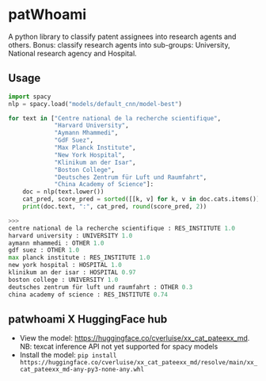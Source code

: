 # patWhoami

A python library to classify patent assignees into research agents and others. Bonus: classify research agents into sub-groups: University, National research agency and Hospital.

## Usage

```python
import spacy
nlp = spacy.load("models/default_cnn/model-best")

for text in ["Centre national de la recherche scientifique",
             "Harvard University",
             "Aymann Mhammedi",
             "GdF Suez",
             "Max Planck Institute",
             "New York Hospital",
             "Klinikum an der Isar",
             "Boston College",
             "Deutsches Zentrum für Luft und Raumfahrt",
             "China Academy of Science"]:
    doc = nlp(text.lower())
    cat_pred, score_pred = sorted([[k, v] for k, v in doc.cats.items()], key=lambda x: x[1], reverse=True)[0]
    print(doc.text, ":", cat_pred, round(score_pred, 2))

>>>
centre national de la recherche scientifique : RES_INSTITUTE 1.0
harvard university : UNIVERSITY 1.0
aymann mhammedi : OTHER 1.0
gdf suez : OTHER 1.0
max planck institute : RES_INSTITUTE 1.0
new york hospital : HOSPITAL 1.0
klinikum an der isar : HOSPITAL 0.97
boston college : UNIVERSITY 1.0
deutsches zentrum für luft und raumfahrt : OTHER 0.3
china academy of science : RES_INSTITUTE 0.74
````

## patwhoami X HuggingFace hub

- View the model: https://huggingface.co/cverluise/xx_cat_pateexx_md. NB: texcat inference API not yet supported for spacy models
- Install the model: `pip install https://huggingface.co/cverluise/xx_cat_pateexx_md/resolve/main/xx_cat_pateexx_md-any-py3-none-any.whl`
